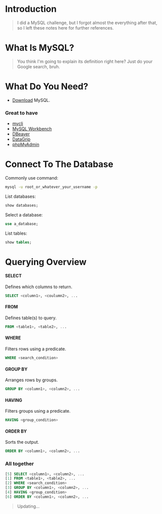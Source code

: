 # Introduction

> I did a MySQL challenge, but I forgot almost the everything after that, so
> I left these notes here for further references.

# What Is MySQL?

> You think I'm going to explain its definition right here? Just do your Google search, bruh.

# What Do You Need?

- [Download](https://www.mysql.com/downloads/) MySQL.

### Great to have

- [mycli](https://www.mycli.net/)
- [MySQL Workbench](https://www.mysql.com/products/workbench/)
- [DBeaver](https://dbeaver.io/)
- [DataGrip](https://www.jetbrains.com/datagrip/features/mysql.html)
- [phpMyAdmin](https://www.phpmyadmin.net/)

# Connect To The Database

Commonly use command:

```bash
mysql -u root_or_whatever_your_username -p
```

List databases:

```sql
show databases;
```

Select a database:

```sql
use a_database;
```

List tables:

```sql
show tables;
```

# Querying Overview

#### SELECT

Defines which columns to return.

```sql
SELECT <column1>, <coulumn2>, ...
```

#### FROM

Defines table(s) to query.

```sql
FROM <table1>, <table2>, ...
```

#### WHERE

Filters rows using a predicate.

```sql
WHERE <search_condition>
```

#### GROUP BY

Arranges rows by groups.

```sql
GROUP BY <column1>, <column2>, ...
```

#### HAVING

Filters groups using a predicate.

```sql
HAVING <group_condition>
```

#### ORDER BY

Sorts the output.

```sql
ORDER BY <column1>, <column2>, ...
```

### All together

```sql
[5] SELECT <column1>, <column2>, ...
[1] FROM <table1>, <table2>, ...
[2] WHERE <search_condition>
[3] GROUP BY <column1>, <column2>, ...
[4] HAVING <group_condition>
[6] ORDER BY <column1>, <column2>, ...
```

> Updating...

